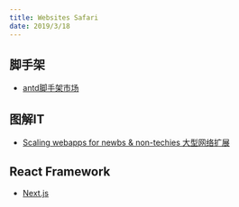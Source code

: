 ```yaml
---
title: Websites Safari
date: 2019/3/18
---
```

## 脚手架
* [antd脚手架市场](http://scaffold.ant.design/#/)

## 图解IT
* [Scaling webapps for newbs & non-techies 大型网络扩展](https://arcentry.com/blog/scaling-webapps-for-newbs-and-non-techies/)

## React Framework
* [Next.js](https://nextjs.org/)